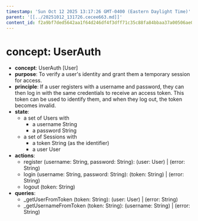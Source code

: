 ```yaml
---
timestamp: 'Sun Oct 12 2025 13:17:26 GMT-0400 (Eastern Daylight Time)'
parent: '[[../20251012_131726.cecee663.md]]'
content_id: f2a9bf7ded5642aa1f64d246df4f3dff71c35c88fa84bbaa37a00506ae0f481b
---
```


# concept: UserAuth

* **concept**: UserAuth \[User]
* **purpose**: To verify a user's identity and grant them a temporary session for access.
* **principle**: If a user registers with a username and password, they can then log in with the same credentials to receive an access token. This token can be used to identify them, and when they log out, the token becomes invalid.
* **state**:
  * a set of Users with
    * a username String
    * a password String
  * a set of Sessions with
    * a token String (as the identifier)
    * a user User
* **actions**:
  * register (username: String, password: String): (user: User) | (error: String)
  * login (username: String, password: String): (token: String) | (error: String)
  * logout (token: String)
* **queries**:
  * \_getUserFromToken (token: String): (user: User) | (error: String)
  * \_getUsernameFromToken (token: String): (username: String) | (error: String)
